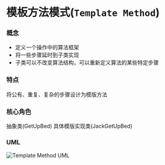 # 模板方法模式(`Template Method`)

### 概念
* 定义一个操作中的算法框架
* 将一些步骤延时到子类实现
* 子类可以不改变算法结构，可以重新定义算法的某些特定步骤

### 特点
将公有、重复、复杂的步骤设计为模版方法

### 核心角色
抽象类(GetUpBed)
具体模版实现类(JackGetUpBed)

### UML
![Template Method UML](https://upload-images.jianshu.io/upload_images/1893416-9468f111cf390830.png?imageMogr2/auto-orient/strip%7CimageView2/2/w/1240)
